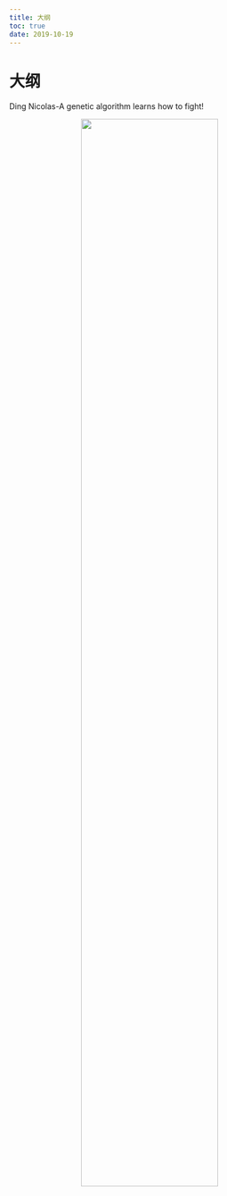 ```yaml
---
title: 大纲
toc: true
date: 2019-10-19
---
```

# 大纲

Ding Nicolas-A genetic algorithm learns how to fight!

<p align="center">
    <img width="70%" height="70%" src="http://images.iterate.site/blog/image/20191019190036.gif?imageslim">
</p>
